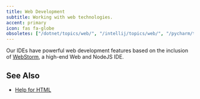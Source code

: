 ```yaml
---
title: Web Development
subtitle: Working with web technologies.
accent: primary
icon: fas fa-globe
obsoletes: ["/dotnet/topics/web/", "/intellij/topics/web/", "/pycharm/topics/web/", ]
---
```


Our IDEs have powerful web development features based on the inclusion
of [WebStorm](https://www.jetbrains.com/webstorm/), a high-end Web and NodeJS IDE.

## See Also
- [Help for HTML](https://www.jetbrains.com/help/idea/editing-html-files.html)
